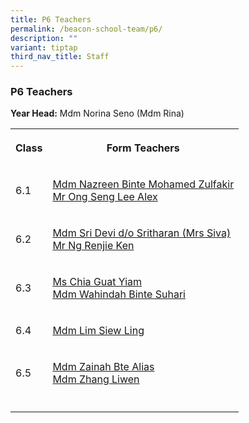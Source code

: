 ```yaml
---
title: P6 Teachers
permalink: /beacon-school-team/p6/
description: ""
variant: tiptap
third_nav_title: Staff
---
```

<h3>P6 Teachers</h3>
<p><strong>Year Head:</strong> Mdm Norina Seno (Mdm Rina)</p>
<table style="minWidth: 50px">
<colgroup>
<col>
<col>
</colgroup>
<tbody>
<tr>
<th rowspan="1" colspan="1">
<p><strong>Class</strong>
</p>
</th>
<th rowspan="1" colspan="1">
<p><strong>Form Teachers</strong>
</p>
</th>
</tr>
<tr>
<td rowspan="1" colspan="1">
<p>6.1</p>
</td>
<td rowspan="1" colspan="1">
<p><a href="mailto:nazreen_mohamed_zulfakir@moe.edu.sg" rel="noopener noreferrer nofollow" target="_blank">Mdm Nazreen Binte Mohamed Zulfakir</a> 
<br><a href="mailto:ong_seng_lee_alex@moe.edu.sg" rel="noopener noreferrer nofollow" target="_blank">Mr Ong Seng Lee Alex</a>
</p>
</td>
</tr>
<tr>
<td rowspan="1" colspan="1">
<p>6.2</p>
</td>
<td rowspan="1" colspan="1">
<p><a href="mailto:sri_devi_sritharan@moe.edu.sg" rel="noopener noreferrer nofollow" target="_blank">Mdm Sri Devi d/o Sritharan (Mrs Siva)</a>
<br><a href="mailto:ng_renjie_ken@moe.edu.sg" rel="noopener nofollow" target="_blank">Mr Ng Renjie Ken</a>
</p>
</td>
</tr>
<tr>
<td rowspan="1" colspan="1">
<p>6.3</p>
</td>
<td rowspan="1" colspan="1">
<p><a href="mailto:chia_guat_yiam@moe.edu.sg" rel="noopener noreferrer nofollow" target="_blank">Ms Chia Guat Yiam </a>
<br><a href="mailto:wahindah_suhari@moe.edu.sg" rel="noopener noreferrer nofollow" target="_blank">Mdm Wahindah Binte Suhari</a>
</p>
</td>
</tr>
<tr>
<td rowspan="1" colspan="1">
<p>6.4</p>
</td>
<td rowspan="1" colspan="1">
<p><a href="mailto:lim_siew_ling@moe.edu.sg" rel="noopener noreferrer nofollow" target="_blank">Mdm Lim Siew Ling</a>
</p>
</td>
</tr>
<tr>
<td rowspan="1" colspan="1">
<p>6.5</p>
</td>
<td rowspan="1" colspan="1">
<p><a href="mailto:zainah_alias@moe.edu.sg" rel="noopener noreferrer nofollow" target="_blank">Mdm Zainah Bte Alias</a>
<br><a href="mailto:zhang_li_wen@moe.edu.sg" rel="noopener nofollow" target="_blank">Mdm Zhang Liwen</a>
</p>
</td>
</tr>
<tr>
<td rowspan="1" colspan="1">
<p></p>
</td>
<td rowspan="1" colspan="1">
<p></p>
</td>
</tr>
</tbody>
</table>
<p></p>